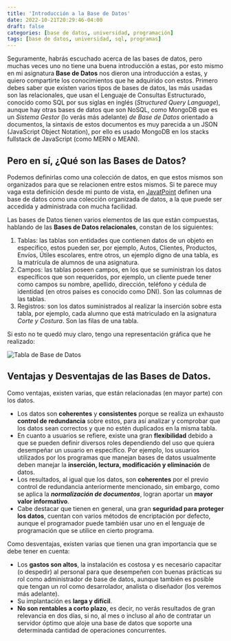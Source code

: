 ```yaml
---
title: 'Introducción a la Base de Datos'
date: 2022-10-21T20:29:46-04:00
draft: false
categories: [base de datos, universidad, programación]
tags: [base de datos, universidad, sql, programas]
---
```


Seguramente, habrás escuchado acerca de las bases de datos, pero muchas veces uno no tiene una buena introducción a estas, por esto mismo en mi asignatura **Base de Datos** nos dieron una introducción a estas, y quiero compartirte los conocimientos que he adquirido con estos. Primero debes saber que existen varios tipos de bases de datos, las más usadas son las relacionales, que usan el Lenguaje de Consultas Estructurado, conocido como SQL por sus siglas en inglés (_Structured Query Language_), aunque hay otras bases de datos que son NoSQL, como MongoDB que es un _Sistema Gestor_ (lo verás más adelante) _de Base de Datos_ orientado a documentos, la sintaxis de estos documentos es muy parecida a un JSON (JavaScript Object Notation), por ello es usado MongoDB en los stacks fullstack de JavaScript (como MERN o MEAN).

## Pero en sí, ¿Qué son las Bases de Datos?

Podemos definirlas como una colección de datos, en que estos mismos son organizados para que se relacionen entre estos mismos. Si te parece muy vaga esta definición desde mi punto de vista, en [JavatPoint](https://www.javatpoint.com/what-is-database) definen una base de datos como una colección organizada de datos, a la que puede ser accedida y administrada con mucha facilidad.

Las bases de Datos tienen varios elementos de las que están compuestas, hablando de las **Bases de Datos relacionales**, constan de los siguientes:

1. Tablas: las tablas son entidades que contienen datos de un objeto en específico, estos pueden ser, por ejemplo, Autos, Clientes, Productos, Envíos, Útiles escolares, entre otros, un ejemplo digno de una tabla, es la matrícula de alumnos de una asignatura.
2. Campos: las tablas poseen campos, en los que se suministran los datos específicos que son requeridos, por ejemplo, un cliente puede tener como campos su nombre, apellido, dirección, teléfono y cédula de identidad (en otros países es conocido como DNI). Son las columnas de las tablas.
3. Registros: son los datos suministrados al realizar la inserción sobre esta tabla, por ejemplo, cada alumno que está matriculado en la asignatura _Corte y Costura_. Son las filas de una tabla.

Si esto no te quedó muy claro, tengo una representación gráfica que he realizado:

![Tabla de Base de Datos](/img/tabla-bd.png)

## Ventajas y Desventajas de las Bases de Datos.

Como ventajas, existen varias, que están relacionadas (en mayor parte) con los datos.

- Los datos son **coherentes** y **consistentes** porque se realiza un exhausto **control de redundancia** sobre estos, para así analizar y comprobar que los datos sean correctos y que no estén duplicados en la misma tabla.
- En cuanto a usuarios se refiere, existe una gran **flexibilidad** debido a que se pueden definir diversos roles dependiendo del uso que quiera desempeñar un usuario en específico. Por ejemplo, los usuarios utilizados por los programas que manejan bases de datos usualmente deben manejar la **inserción, lectura, modificación y eliminación** de datos.
- Los resultados, al igual que los datos, son **coherentes** por el previo control de redundancia anteriormente mencionado, sin embargo, como se aplica la **_normalización de documentos_**, logran aportar un **mayor valor informativo**.
- Cabe destacar que tienen en general, una gran **seguridad para proteger los datos**, cuentan con varios métodos de encriptación por defecto, aunque el programador puede también usar uno en el lenguaje de programación que se utilice en cierto programa.

Como desventajas, existen varias que tienen una gran importancia que se debe tener en cuenta:

- Los **gastos son altos**, la instalación es costosa y es necesario capacitar (o despedir) al personal para que desempeñen con buenas prácticas su rol como administrador de base de datos, aunque también es posible que tengan un rol como desarrolador, analista o diseñador (los veremos más adelante).
- Su implantación es **larga y difícil**.
- **No son rentables a corto plazo**, es decir, no verás resultados de gran relevancia en dos días, si no, al mes o incluso al año de contratar un servidor óptimo que aloje una base de datos que soporte una determinada cantidad de operaciones concurrentes.
